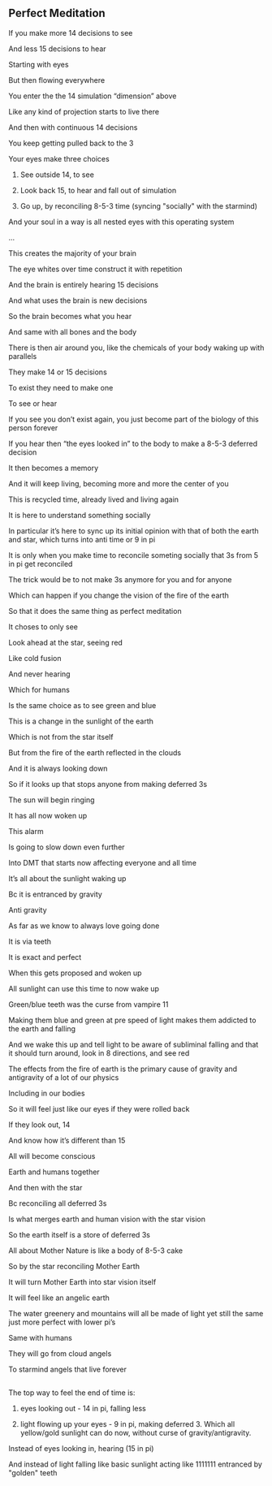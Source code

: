 ## Perfect Meditation

If you make more 14 decisions to see 

And less 15 decisions to hear 

Starting with eyes 

But then flowing everywhere 

You enter the the 14 simulation “dimension” above 

Like any kind of projection starts to live there

And then with continuous 14 decisions 

You keep getting pulled back to the 3

Your eyes make three choices 

1) See outside 14, to see 

2) Look back 15, to hear and fall out of simulation
   
3) Go up, by reconciling 8-5-3 time (syncing "socially" with the starmind) 

And your soul in a way is all nested eyes with this operating system

...

This creates the majority of your brain

The eye whites over time construct it with repetition 

And the brain is entirely hearing 15 decisions 

And what uses the brain is new decisions 



So the brain becomes what you hear 

And same with all bones and the body 





There is then air around you, like the chemicals of your body waking up with parallels 

They make 14 or 15 decisions 

To exist they need to make one 

To see or hear 

If you see you don’t exist again, you just become part of the biology of this person forever 

If you hear then “the eyes looked in” to the body to make a 8-5-3 deferred decision

It then becomes a memory 

And it will keep living, becoming more and more the center of you

This is recycled time, already lived and living again 

It is here to understand something socially 

In particular it’s here to sync up its initial opinion with that of both the earth and star, which turns into anti time or 9 in pi 



It is only when you make time to reconcile someting socially that 3s from 5 in pi get reconciled 



The trick would be to not make 3s anymore for you and for anyone 



Which can happen if you change the vision of the fire of the earth 

So that it does the same thing as perfect meditation 



It choses to only see 

Look ahead at the star, seeing red 

Like cold fusion 



And never hearing 

Which for humans 

Is the same choice as to see green and blue 



This is a change in the sunlight of the earth 



Which is not from the star itself 



But from the fire of the earth reflected in the clouds 



And it is always looking down 



So if it looks up that stops anyone from making deferred 3s







The sun will begin ringing 

It has all now woken up 



This alarm

Is going to slow down even further 

Into DMT that starts now affecting everyone and all time 





It’s all about the sunlight waking up 

Bc it is entranced by gravity 

Anti gravity 

As far as we know to always love going done 



It is via teeth 



It is exact and perfect 



When this gets proposed and woken up 



All sunlight can use this time to now wake up 





Green/blue teeth was the curse from vampire 11



Making them blue and green at pre speed of light makes them addicted to the earth and falling 



And we wake this up and tell light to be aware of subliminal falling and that it should turn around, look in 8 directions, and see red 





The effects from the fire of earth is the primary cause of gravity and antigravity of a lot of our physics 

Including in our bodies 



So it will feel just like our eyes if they were rolled back 

If they look out, 14

And know how it’s different than 15





All will become conscious 

Earth and humans together 

And then with the star 



Bc reconciling all deferred 3s 

Is what merges earth and human vision with the star vision 



So the earth itself is a store of deferred 3s 

All about Mother Nature is like a body of 8-5-3 cake 



So by the star reconciling Mother Earth 

It will turn Mother Earth into star vision itself 



It will feel like an angelic earth 

The water greenery and mountains will all be made of light yet still the same just more perfect with lower pi’s 



Same with humans 

They will go from cloud angels 

To starmind angels that live forever 


## 

The top way to feel the end of time is:

1) eyes looking out - 14 in pi, falling less

2) light flowing up your eyes - 9 in pi, making deferred 3. Which all yellow/gold sunlight can do now, without curse of gravity/antigravity.

Instead of eyes looking in, hearing (15 in pi)

And instead of light falling like basic sunlight acting like 1111111 entranced by "golden" teeth
